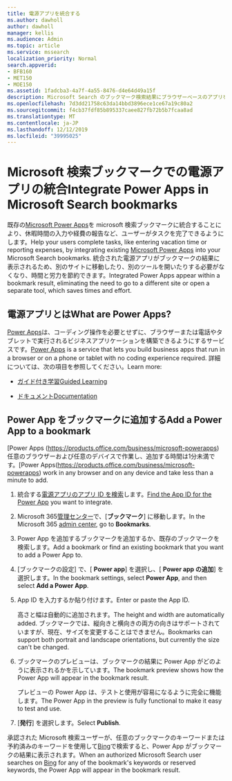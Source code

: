 ```yaml
---
title: 電源アプリを統合する
ms.author: dawholl
author: dawholl
manager: kellis
ms.audience: Admin
ms.topic: article
ms.service: mssearch
localization_priority: Normal
search.appverid:
- BFB160
- MET150
- MOE150
ms.assetid: 1fadcba3-4a7f-4a55-8476-d4e64d49a15f
description: Microsoft Search のブックマーク検索結果にブラウザーベースのアプリを含める
ms.openlocfilehash: 7d3dd21758c63da14bbd3896ece1ce67a19c80a2
ms.sourcegitcommit: f4cb37fdf85b895337caee827fb72b5b7fcaa8ad
ms.translationtype: MT
ms.contentlocale: ja-JP
ms.lasthandoff: 12/12/2019
ms.locfileid: "39995025"
---
```

# <a name="integrate-power-apps-in-microsoft-search-bookmarks"></a><span data-ttu-id="10752-103">Microsoft 検索ブックマークでの電源アプリの統合</span><span class="sxs-lookup"><span data-stu-id="10752-103">Integrate Power Apps in Microsoft Search bookmarks</span></span>
   
<span data-ttu-id="10752-104">既存の[Microsoft Power Apps](https://products.office.com/business/microsoft-powerapps)を microsoft 検索ブックマークに統合することにより、休暇時間の入力や経費の報告など、ユーザーがタスクを完了できるようにします。</span><span class="sxs-lookup"><span data-stu-id="10752-104">Help your users complete tasks, like entering vacation time or reporting expenses, by integrating existing [Microsoft Power Apps](https://products.office.com/business/microsoft-powerapps) into your Microsoft Search bookmarks.</span></span> <span data-ttu-id="10752-105">統合された電源アプリがブックマークの結果に表示されるため、別のサイトに移動したり、別のツールを開いたりする必要がなくなり、時間と労力を節約できます。</span><span class="sxs-lookup"><span data-stu-id="10752-105">Integrated Power Apps appear within a bookmark result, eliminating the need to go to a different site or open a separate tool, which saves times and effort.</span></span>
  
## <a name="what-are-power-apps"></a><span data-ttu-id="10752-106">電源アプリとは</span><span class="sxs-lookup"><span data-stu-id="10752-106">What are Power Apps?</span></span>

<span data-ttu-id="10752-107">[Power Apps](https://products.office.com/business/microsoft-powerapps)は、コーディング操作を必要とせずに、ブラウザーまたは電話やタブレットで実行されるビジネスアプリケーションを構築できるようにするサービスです。</span><span class="sxs-lookup"><span data-stu-id="10752-107">[Power Apps](https://products.office.com/business/microsoft-powerapps) is a service that lets you build business apps that run in a browser or on a phone or tablet with no coding experience required.</span></span> <span data-ttu-id="10752-108">詳細については、次の項目を参照してください。</span><span class="sxs-lookup"><span data-stu-id="10752-108">Learn more:</span></span>
  
- [<span data-ttu-id="10752-109">ガイド付き学習</span><span class="sxs-lookup"><span data-stu-id="10752-109">Guided Learning</span></span>](https://docs.microsoft.com/learn/browse/?products=powerapps)
    
- [<span data-ttu-id="10752-110">ドキュメント</span><span class="sxs-lookup"><span data-stu-id="10752-110">Documentation</span></span>](https://docs.microsoft.com/powerapps/)
    
## <a name="add-a-power-app-to-a-bookmark"></a><span data-ttu-id="10752-111">Power App をブックマークに追加する</span><span class="sxs-lookup"><span data-stu-id="10752-111">Add a Power App to a bookmark</span></span>

<span data-ttu-id="10752-112">[Power Apps (https://products.office.com/business/microsoft-powerapps)任意のブラウザーおよび任意のデバイスで作業し、追加する時間は1分未満です。</span><span class="sxs-lookup"><span data-stu-id="10752-112">[Power Apps(https://products.office.com/business/microsoft-powerapps) work in any browser and on any device and take less than a minute to add.</span></span>
  
1. <span data-ttu-id="10752-113">統合する[電源アプリのアプリ ID を検索](https://docs.microsoft.com/powerapps/maker/canvas-apps/get-sessionid#get-an-app-id)します。</span><span class="sxs-lookup"><span data-stu-id="10752-113">[Find the App ID for the Power App](https://docs.microsoft.com/powerapps/maker/canvas-apps/get-sessionid#get-an-app-id) you want to integrate.</span></span>
    
2. <span data-ttu-id="10752-114">Microsoft 365[管理センター](https://admin.microsoft.com)で、[**ブックマーク**] に移動します。</span><span class="sxs-lookup"><span data-stu-id="10752-114">In the Microsoft 365 [admin center](https://admin.microsoft.com), go to **Bookmarks**.</span></span>
    
3. <span data-ttu-id="10752-115">Power App を追加するブックマークを追加するか、既存のブックマークを検索します。</span><span class="sxs-lookup"><span data-stu-id="10752-115">Add a bookmark or find an existing bookmark that you want to add a Power App to.</span></span>
    
4. <span data-ttu-id="10752-116">[ブックマークの設定] で、[ **Power app**] を選択し、[ **Power app の追加**] を選択します。</span><span class="sxs-lookup"><span data-stu-id="10752-116">In the bookmark settings, select **Power App**, and then select **Add a Power App**.</span></span>
    
5. <span data-ttu-id="10752-117">App ID を入力するか貼り付けます。</span><span class="sxs-lookup"><span data-stu-id="10752-117">Enter or paste the App ID.</span></span>
    
    <span data-ttu-id="10752-118">高さと幅は自動的に追加されます。</span><span class="sxs-lookup"><span data-stu-id="10752-118">The height and width are automatically added.</span></span> <span data-ttu-id="10752-119">ブックマークでは、縦向きと横向きの両方の向きはサポートされていますが、現在、サイズを変更することはできません。</span><span class="sxs-lookup"><span data-stu-id="10752-119">Bookmarks can support both portrait and landscape orientations, but currently the size can't be changed.</span></span>
    
6. <span data-ttu-id="10752-120">ブックマークのプレビューは、ブックマークの結果に Power App がどのように表示されるかを示しています。</span><span class="sxs-lookup"><span data-stu-id="10752-120">The bookmark preview shows how the Power App will appear in the bookmark result.</span></span>
    
    <span data-ttu-id="10752-121">プレビューの Power App は、テストと使用が容易になるように完全に機能します。</span><span class="sxs-lookup"><span data-stu-id="10752-121">The Power App in the preview is fully functional to make it easy to test and use.</span></span>
    
7. <span data-ttu-id="10752-122">[**発行**] を選択します。</span><span class="sxs-lookup"><span data-stu-id="10752-122">Select **Publish**.</span></span>
    
<span data-ttu-id="10752-123">承認された Microsoft 検索ユーザーが、任意のブックマークのキーワードまたは予約済みのキーワードを使用して[Bing](https://Bing.com)で検索すると、Power App がブックマークの結果に表示されます。</span><span class="sxs-lookup"><span data-stu-id="10752-123">When an authorized Microsoft Search user searches on [Bing](https://Bing.com) for any of the bookmark's keywords or reserved keywords, the Power App will appear in the bookmark result.</span></span>
